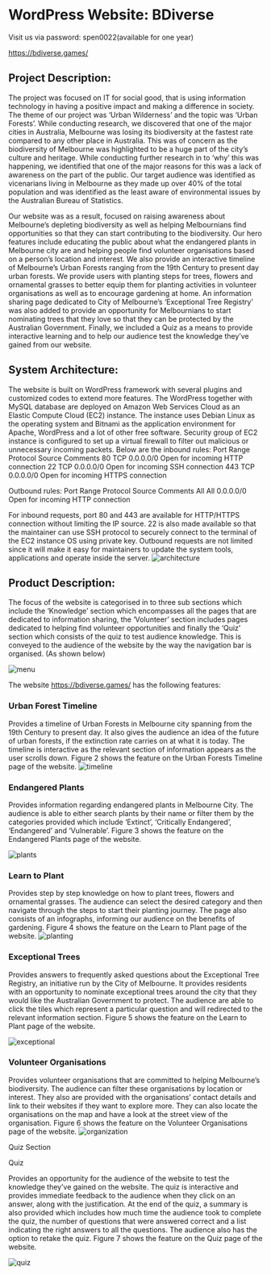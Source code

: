 # WordPress Website: BDiverse
Visit us via password: spen0022(available for one year)

https://bdiverse.games/

## Project Description:

The project was focused on IT for social good, that is using information technology in having a positive impact and making a difference in society. The theme of our project was ‘Urban Wilderness’ and the topic was ‘Urban Forests’. While conducting research, we discovered that one of the major cities in Australia, Melbourne was losing its biodiversity at the fastest rate compared to any other place in Australia. This was of concern as the biodiversity of Melbourne was highlighted to be a huge part of the city’s culture and heritage. While conducting further research in to ‘why’ this was happening, we identified that one of the major reasons for this was a lack of awareness on the part of the public. Our target audience was identified as vicenarians living in Melbourne as they made up over 40% of the total population and was identified as the least aware of environmental issues by the Australian Bureau of Statistics. 

Our website was as a result, focused on raising awareness about Melbourne’s depleting biodiversity as well as helping Melbournians find opportunities so that they can start contributing to the biodiversity. Our hero features include educating the public about what the endangered plants in Melbourne city are and helping people find volunteer organisations based on a person’s location and interest. We also provide an interactive timeline of Melbourne’s Urban Forests ranging from the 19th Century to present day urban forests. We provide users with planting steps for trees, flowers and ornamental grasses to better equip them for planting activities in volunteer organisations as well as to encourage gardening at home. An information sharing page dedicated to City of Melbourne’s ‘Exceptional Tree Registry’ was also added to provide an opportunity for Melbournians to start nominating trees that they love so that they can be protected by the Australian Government. Finally, we included a Quiz as a means to provide interactive learning and to help our audience test the knowledge they’ve gained from our website.

## System Architecture:

The website is built on WordPress framework with several plugins and customized codes to extend more features. The WordPress together with MySQL database are deployed on Amazon Web Services Cloud as an Elastic Compute Cloud (EC2) instance. The instance uses Debian Linux as the operating system and Bitnami as the application environment for Apache, WordPress and a lot of other free software. Security group of EC2 instance is configured to set up a virtual firewall to filter out malicious or unnecessary incoming packets. 
Below are the inbound rules:
Port Range	Protocol	Source	Comments
80	TCP	0.0.0.0/0	Open for incoming HTTP connection
22	TCP	0.0.0.0/0	Open for incoming SSH connection
443	TCP	0.0.0.0/0	Open for incoming HTTPS connection

Outbound rules:
Port Range	Protocol	Source	Comments
All	All	0.0.0.0/0	Open for incoming HTTP connection

For inbound requests, port 80 and 443 are available for HTTP/HTTPS connection without limiting the IP source. 22 is also made available so that the maintainer can use SSH protocol to securely connect to the terminal of the EC2 instance OS using private key.
Outbound requests are not limited since it will make it easy for maintainers to update the system tools, applications and operate inside the server.
![architecture](https://github.com/Stanford-Peng/bd-iteration3/blob/main/Pics/architecture.png)

## Product Description:

The focus of the website is categorised in to three sub sections which include the ‘Knowledge’ section which encompasses all the pages that are dedicated to information sharing, the ‘Volunteer’ section includes pages dedicated to helping find volunteer opportunities and finally the ‘Quiz’ section which consists of the quiz to test audience knowledge. This is conveyed to the audience of the website by the way the navigation bar is organised. (As shown below)

![menu](https://github.com/Stanford-Peng/bd-iteration3/blob/main/Pics/features.png)

The website https://bdiverse.games/ has the following features:

### Urban Forest Timeline

Provides a timeline of Urban Forests in Melbourne city spanning from the 19th Century to present day. It also gives the audience an idea of the future of urban forests, if the extinction rate carries on at what it is today. The timeline is interactive as the relevant section of information appears as the user scrolls down. Figure 2 shows the feature on the Urban Forests Timeline page of the website. 
![timeline](https://github.com/Stanford-Peng/bd-iteration3/blob/main/Pics/timeline.png)
 


### Endangered Plants

Provides information regarding endangered plants in Melbourne City. The audience is able to either search plants by their name or filter them by the categories provided which include ‘Extinct’, ‘Critically Endangered’, ‘Endangered’ and ‘Vulnerable’. Figure 3 shows the feature on the Endangered Plants page of the website.

![plants](https://github.com/Stanford-Peng/bd-iteration3/blob/main/Pics/plant.png)
 

### Learn to Plant

Provides step by step knowledge on how to plant trees, flowers and ornamental grasses. The audience can select the desired category and then navigate through the steps to start their planting journey. The page also consists of an infographs, informing our audience on the benefits of gardening. Figure 4 shows the feature on the Learn to Plant page of the website.
![planting](https://github.com/Stanford-Peng/bd-iteration3/blob/main/Pics/planting.png)

 



### Exceptional Trees

Provides answers to frequently asked questions about the Exceptional Tree Registry, an initiative run by the City of Melbourne. It provides residents with an opportunity to nominate exceptional trees around the city that they would like the Australian Government to protect. The audience are able to click the tiles which represent a particular question and will redirected to the relevant information section. Figure 5 shows the feature on the Learn to Plant page of the website.
 
![exceptional](https://github.com/Stanford-Peng/bd-iteration3/blob/main/Pics/exceptionalTree.png)




### Volunteer Organisations

Provides volunteer organisations that are committed to helping Melbourne’s biodiversity. The audience can filter these organisations by location or interest. They also are provided with the organisations’ contact details and link to their websites if they want to explore more. They can also locate the organisations on the map and have a look at the street view of the organisation. Figure 6 shows the feature on the Volunteer Organisations page of the website.
![organization](https://github.com/Stanford-Peng/bd-iteration3/blob/main/Pics/organization-page.png)

 
Quiz Section

Quiz 

Provides an opportunity for the audience of the website to test the knowledge they’ve gained on the website. The quiz is interactive and provides immediate feedback to the audience when they click on an answer, along with the justification. At the end of the quiz, a summary is also provided which includes how much time the audience took to complete the quiz, the number of questions that were answered correct and a list indicating the right answers to all the questions. The audience also has the option to retake the quiz. Figure 7 shows the feature on the Quiz page of the website.


![quiz](https://github.com/Stanford-Peng/bd-iteration3/blob/main/Pics/quiz-page.png)





